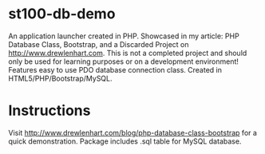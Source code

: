 # st100-db-demo

An application launcher created in PHP. Showcased in my article: PHP Database Class, Bootstrap, and a Discarded Project on http://www.drewlenhart.com. This is not a completed project and should only be used for learning purposes or on a development environment! Features easy to use PDO database connection class. Created in HTML5/PHP/Bootstrap/MySQL.

# Instructions

Visit http://www.drewlenhart.com/blog/php-database-class-bootstrap for a quick demonstration.  Package includes .sql table for MySQL database.
